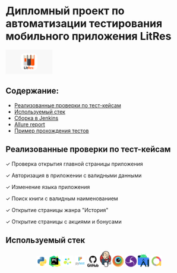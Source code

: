 # Дипломный проект по автоматизации тестирования мобильного приложения LitRes
<p align="left">
  <img width="25%" src="images/LitRes.png"/>
</p>

## Содержание:
- [Реализованные проверки по тест-кейсам](https://github.com/Elena0808/diplom_mobile#%D1%80%D0%B5%D0%B0%D0%BB%D0%B8%D0%B7%D0%BE%D0%B2%D0%B0%D0%BD%D0%BD%D1%8B%D0%B5-%D0%BF%D1%80%D0%BE%D0%B2%D0%B5%D1%80%D0%BA%D0%B8-%D0%BF%D0%BE-%D1%82%D0%B5%D1%81%D1%82-%D0%BA%D0%B5%D0%B9%D1%81%D0%B0%D0%BC)
- [Используемый стек](https://github.com/Elena0808/diplom_mobile#%D0%B8%D1%81%D0%BF%D0%BE%D0%BB%D1%8C%D0%B7%D1%83%D0%B5%D0%BC%D1%8B%D0%B9-%D1%81%D1%82%D0%B5%D0%BA)
- [Сборка в Jenkins]()
- [Allure report]()
- [Пример прохождения тестов]()

## Реализованные проверки по тест-кейсам
✓ Проверка открытия главной страницы приложения

✓ Авторизация в приложении с валидными данными

✓ Изменение языка приложения 

✓ Поиск книги с валидным наименованием

✓ Открытие страницы жанра "История"

✓ Открытие страницы с акциями и бонусами

## Используемый стек
<p align="center">
<img width="6%" title="Python" src="images/python.svg">
<img width="6%" title="PyCharm" src="images/pycharm.svg">
<img width="6%" title="Selene" src="images/selene.png">
<img width="6%" title="PyTest" src="images/pytest.svg">
<img width="6%" title="GitHub" src="images/github.svg">
<img width="6%" title="Jenkins" src="images/jenkins.svg">
<img width="6%" title="Browserstack" src="images/browserstack.svg">
<img width="6%" title="Appium" src="images/appium.svg">
<img width="6%" title="Android-studio" src="images/android-studio.svg">
<img width="6%" title="Allure" src="images/allure.svg">
</p>

